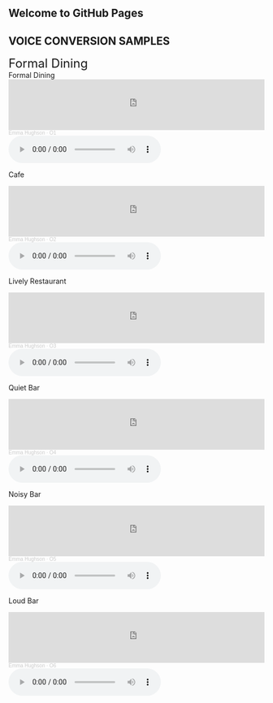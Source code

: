 ## Welcome to GitHub Pages

## VOICE CONVERSION SAMPLES

 <div><font size="+2">Formal Dining</font></div>
Formal Dining
<iframe width="100%" height="100" scrolling="no" frameborder="no" allow="autoplay" src="https://w.soundcloud.com/player/?url=https%3A//api.soundcloud.com/tracks/1220072401%3Fsecret_token%3Ds-WBeLtDrBHxC&color=%23ff5500&auto_play=false&hide_related=false&show_comments=true&show_user=true&show_reposts=false&show_teaser=true&visual=true"></iframe><div style="font-size: 10px; color: #cccccc;line-break: anywhere;word-break: normal;overflow: hidden;white-space: nowrap;text-overflow: ellipsis; font-family: Interstate,Lucida Grande,Lucida Sans Unicode,Lucida Sans,Garuda,Verdana,Tahoma,sans-serif;font-weight: 100;"><a href="https://soundcloud.com/emma-hughson" title="Emma Hughson" target="_blank" style="color: #cccccc; text-decoration: none;">Emma Hughson</a> · <a href="https://soundcloud.com/emma-hughson/overlay1/s-WBeLtDrBHxC" title="O1" target="_blank" style="color: #cccccc; text-decoration: none;">O1</a></div>
<audio controls="controls" src="https://soundcloud.com/emma-hughson/overlay1/s-WBeLtDrBHxC?utm_source=clipboard&utm_medium=text&utm_campaign=social_sharing">
<p>Your browser does not support the audio element.</p>
</audio>

Cafe
<iframe width="100%" height="100" scrolling="no" frameborder="no" allow="autoplay" src="https://w.soundcloud.com/player/?url=https%3A//api.soundcloud.com/tracks/1220072395%3Fsecret_token%3Ds-DCOZCKeO7np&color=%23ff5500&auto_play=false&hide_related=false&show_comments=true&show_user=true&show_reposts=false&show_teaser=true&visual=true"></iframe><div style="font-size: 10px; color: #cccccc;line-break: anywhere;word-break: normal;overflow: hidden;white-space: nowrap;text-overflow: ellipsis; font-family: Interstate,Lucida Grande,Lucida Sans Unicode,Lucida Sans,Garuda,Verdana,Tahoma,sans-serif;font-weight: 100;"><a href="https://soundcloud.com/emma-hughson" title="Emma Hughson" target="_blank" style="color: #cccccc; text-decoration: none;">Emma Hughson</a> · <a href="https://soundcloud.com/emma-hughson/overlay2/s-DCOZCKeO7np" title="O2" target="_blank" style="color: #cccccc; text-decoration: none;">O2</a></div>
<audio controls="controls" src="https://soundcloud.com/emma-hughson/overlay1/s-WBeLtDrBHxC?utm_source=clipboard&utm_medium=text&utm_campaign=social_sharing">
<p>Your browser does not support the audio element.</p>
</audio>

Lively Restaurant
<iframe width="100%" height="100" scrolling="no" frameborder="no" allow="autoplay" src="https://w.soundcloud.com/player/?url=https%3A//api.soundcloud.com/tracks/1220072392%3Fsecret_token%3Ds-BwsAQRMgsK1&color=%23ff5500&auto_play=false&hide_related=false&show_comments=true&show_user=true&show_reposts=false&show_teaser=true&visual=true"></iframe><div style="font-size: 10px; color: #cccccc;line-break: anywhere;word-break: normal;overflow: hidden;white-space: nowrap;text-overflow: ellipsis; font-family: Interstate,Lucida Grande,Lucida Sans Unicode,Lucida Sans,Garuda,Verdana,Tahoma,sans-serif;font-weight: 100;"><a href="https://soundcloud.com/emma-hughson" title="Emma Hughson" target="_blank" style="color: #cccccc; text-decoration: none;">Emma Hughson</a> · <a href="https://soundcloud.com/emma-hughson/overlay3/s-BwsAQRMgsK1" title="O3" target="_blank" style="color: #cccccc; text-decoration: none;">O3</a></div>
<audio controls="controls" src="https://soundcloud.com/emma-hughson/overlay1/s-WBeLtDrBHxC?utm_source=clipboard&utm_medium=text&utm_campaign=social_sharing">
<p>Your browser does not support the audio element.</p>
</audio>

Quiet Bar
<iframe width="100%" height="100" scrolling="no" frameborder="no" allow="autoplay" src="https://w.soundcloud.com/player/?url=https%3A//api.soundcloud.com/tracks/1220072380%3Fsecret_token%3Ds-eAlXeGmoVUN&color=%23ff5500&auto_play=false&hide_related=false&show_comments=true&show_user=true&show_reposts=false&show_teaser=true&visual=true"></iframe><div style="font-size: 10px; color: #cccccc;line-break: anywhere;word-break: normal;overflow: hidden;white-space: nowrap;text-overflow: ellipsis; font-family: Interstate,Lucida Grande,Lucida Sans Unicode,Lucida Sans,Garuda,Verdana,Tahoma,sans-serif;font-weight: 100;"><a href="https://soundcloud.com/emma-hughson" title="Emma Hughson" target="_blank" style="color: #cccccc; text-decoration: none;">Emma Hughson</a> · <a href="https://soundcloud.com/emma-hughson/overlay4/s-eAlXeGmoVUN" title="O4" target="_blank" style="color: #cccccc; text-decoration: none;">O4</a></div>
<audio controls="controls" src="https://soundcloud.com/emma-hughson/overlay1/s-WBeLtDrBHxC?utm_source=clipboard&utm_medium=text&utm_campaign=social_sharing">
<p>Your browser does not support the audio element.</p>
</audio>

Noisy Bar
<iframe width="100%" height="100" scrolling="no" frameborder="no" allow="autoplay" src="https://w.soundcloud.com/player/?url=https%3A//api.soundcloud.com/tracks/1220072374%3Fsecret_token%3Ds-60jqs1ItEGI&color=%23ff5500&auto_play=false&hide_related=false&show_comments=true&show_user=true&show_reposts=false&show_teaser=true&visual=true"></iframe><div style="font-size: 10px; color: #cccccc;line-break: anywhere;word-break: normal;overflow: hidden;white-space: nowrap;text-overflow: ellipsis; font-family: Interstate,Lucida Grande,Lucida Sans Unicode,Lucida Sans,Garuda,Verdana,Tahoma,sans-serif;font-weight: 100;"><a href="https://soundcloud.com/emma-hughson" title="Emma Hughson" target="_blank" style="color: #cccccc; text-decoration: none;">Emma Hughson</a> · <a href="https://soundcloud.com/emma-hughson/overlay5/s-60jqs1ItEGI" title="O5" target="_blank" style="color: #cccccc; text-decoration: none;">O5</a></div>
<audio controls="controls" src="https://soundcloud.com/emma-hughson/overlay1/s-WBeLtDrBHxC?utm_source=clipboard&utm_medium=text&utm_campaign=social_sharing">
<p>Your browser does not support the audio element.</p>
</audio>

Loud Bar
<iframe width="100%" height="100" scrolling="no" frameborder="no" allow="autoplay" src="https://w.soundcloud.com/player/?url=https%3A//api.soundcloud.com/tracks/1220072368%3Fsecret_token%3Ds-DbZHSUjynkr&color=%23ff5500&auto_play=false&hide_related=false&show_comments=true&show_user=true&show_reposts=false&show_teaser=true&visual=true"></iframe><div style="font-size: 10px; color: #cccccc;line-break: anywhere;word-break: normal;overflow: hidden;white-space: nowrap;text-overflow: ellipsis; font-family: Interstate,Lucida Grande,Lucida Sans Unicode,Lucida Sans,Garuda,Verdana,Tahoma,sans-serif;font-weight: 100;"><a href="https://soundcloud.com/emma-hughson" title="Emma Hughson" target="_blank" style="color: #cccccc; text-decoration: none;">Emma Hughson</a> · <a href="https://soundcloud.com/emma-hughson/overlay6/s-DbZHSUjynkr" title="O6" target="_blank" style="color: #cccccc; text-decoration: none;">O6</a></div>
<audio controls="controls" src="https://soundcloud.com/emma-hughson/overlay1/s-WBeLtDrBHxC?utm_source=clipboard&utm_medium=text&utm_campaign=social_sharing">
<p>Your browser does not support the audio element.</p>
</audio>
